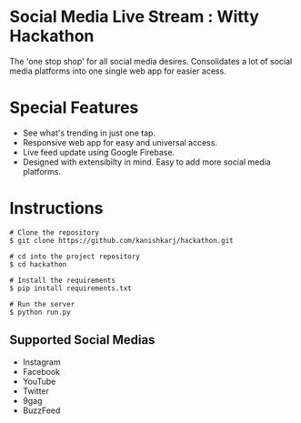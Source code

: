 # Social Media Live Stream : Witty Hackathon

The 'one stop shop' for all social media desires. Consolidates a lot of social media platforms into one single web app for easier acess.

# Special Features

- See what's trending in just one tap. 
- Responsive web app for easy and universal access.
- Live feed update using Google Firebase.
- Designed with extensibilty in mind. Easy to add more social media platforms.

# Instructions

```
# Clone the repository
$ git clone https://github.com/kanishkarj/hackathon.git

# cd into the project repository
$ cd hackathon

# Install the requirements
$ pip install requirements.txt

# Run the server
$ python run.py
```

## Supported Social Medias

- Instagram
- Facebook
- YouTube
- Twitter
- 9gag
- BuzzFeed

